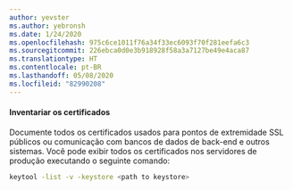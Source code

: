 ```yaml
---
author: yevster
ms.author: yebronsh
ms.date: 1/24/2020
ms.openlocfilehash: 975c6ce1011f76a34f33ec6093f70f281eefa6c3
ms.sourcegitcommit: 226ebca0d0e3b918928f58a3a7127be49e4aca87
ms.translationtype: HT
ms.contentlocale: pt-BR
ms.lasthandoff: 05/08/2020
ms.locfileid: "82990208"
---
```

#### <a name="inventory-certificates"></a>Inventariar os certificados

Documente todos os certificados usados para pontos de extremidade SSL públicos ou comunicação com bancos de dados de back-end e outros sistemas. Você pode exibir todos os certificados nos servidores de produção executando o seguinte comando:

```bash
keytool -list -v -keystore <path to keystore>
```
